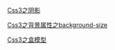 [Css3之阴影](http://c7.gg/aLHwf)


[Css3之背景属性之background-size](http://c7.gg/aLHwS)

[Css3之盒模型](http://c7.gg/aLHxf)
